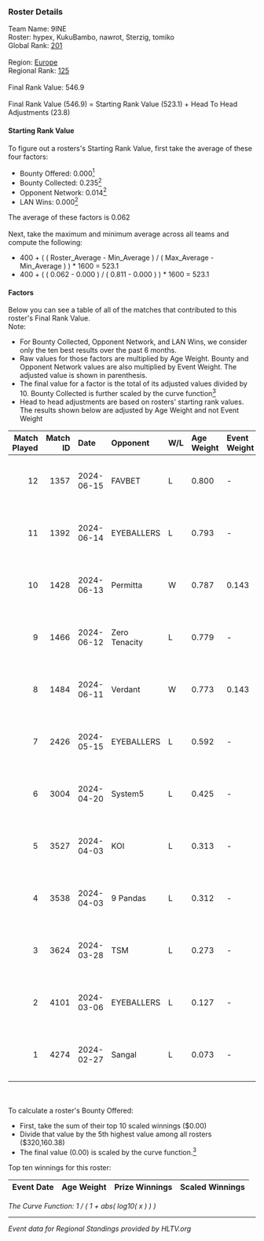 ### Roster Details<br />
Team Name: 9INE<br />
Roster: hypex, KukuBambo, nawrot, Sterzig, tomiko<br />
Global Rank: [201](../standings_global.md)<br />
<br />
Region: [Europe]( ../standings_europe.md)<br />
Regional Rank: [125]( ../standings_europe.md)<br />
<br />
Final Rank Value:  546.9<br />
<br />
Final Rank Value (546.9) = Starting Rank Value (523.1) + Head To Head Adjustments (23.8)<br />

#### Starting Rank Value<br />
To figure out a rosters's Starting Rank Value, first take the average of these four factors:<br />
- Bounty Offered: 0.000[<sup>1</sup>](#table2)
- Bounty Collected: 0.235[<sup>2</sup>](#table1)
- Opponent Network: 0.014[<sup>2</sup>](#table1)
- LAN Wins: 0.000[<sup>2</sup>](#table1)

The average of these factors is 0.062<br />
<br />
Next, take the maximum and minimum average across all teams and compute the following:<br />
- 400 + ( ( Roster_Average - Min_Average ) / ( Max_Average - Min_Average ) ) * 1600 = 523.1
- 400 + ( ( 0.062 - 0.000 ) / ( 0.811 - 0.000 ) ) * 1600 = 523.1


#### Factors<br />
Below you can see a table of all of the matches that contributed to this roster's Final Rank Value.<br />
Note:<br />

- For Bounty Collected, Opponent Network, and LAN Wins, we consider only the ten best results over the past 6 months.
- Raw values for those factors are multiplied by Age Weight. Bounty and Opponent Network values are also multiplied by Event Weight. The adjusted value is shown in parenthesis.
- The final value for a factor is the total of its adjusted values divided by 10. Bounty Collected is further scaled by the curve function[<sup>3</sup>](#curveFunction)
- Head to head adjustments are based on rosters' starting rank values. The results shown below are adjusted by Age Weight and not Event Weight
<span id="table1"></span><br />


| Match Played | Match ID | Date       | Opponent      | W/L | Age Weight | Event Weight | Bounty Collected | Opponent Network | LAN Wins  | H2H Adj. | Roster                                    |
| -: | -: | :- | :- | :- | :- | :- | :- | :- | :- | -: | :- |
|           12 |     1357 | 2024-06-15 | FAVBET        | L   | 0.800      | -            | -                | -                | -         |    -4.18 | hypex, KukuBambo, nawrot, Sterzig, tomiko |
|           11 |     1392 | 2024-06-14 | EYEBALLERS    | L   | 0.793      | -            | -                | -                | -         |    -3.50 | hypex, KukuBambo, nawrot, Sterzig, tomiko |
|           10 |     1428 | 2024-06-13 | Permitta      | W   | 0.787      | 0.143        | 0.036 (0.004)    | 0.957 (0.108)    | 0 (0.000) |    22.14 | hypex, KukuBambo, nawrot, Sterzig, tomiko |
|            9 |     1466 | 2024-06-12 | Zero Tenacity | L   | 0.779      | -            | -                | -                | -         |    -1.11 | hypex, KukuBambo, nawrot, Sterzig, tomiko |
|            8 |     1484 | 2024-06-11 | Verdant       | W   | 0.773      | 0.143        | 0.014 (0.002)    | 0.307 (0.034)    | 0 (0.000) |    21.46 | hypex, KukuBambo, nawrot, Sterzig, tomiko |
|            7 |     2426 | 2024-05-15 | EYEBALLERS    | L   | 0.592      | -            | -                | -                | -         |    -2.22 | hypex, KukuBambo, Sterzig, tomiko, zEden  |
|            6 |     3004 | 2024-04-20 | System5       | L   | 0.425      | -            | -                | -                | -         |    -4.27 | hypex, KukuBambo, Sterzig, tomiko, zEden  |
|            5 |     3527 | 2024-04-03 | KOI           | L   | 0.313      | -            | -                | -                | -         |    -0.57 | hypex, KukuBambo, Sterzig, tomiko, zEden  |
|            4 |     3538 | 2024-04-03 | 9 Pandas      | L   | 0.312      | -            | -                | -                | -         |    -0.66 | hypex, KukuBambo, Sterzig, tomiko, zEden  |
|            3 |     3624 | 2024-03-28 | TSM           | L   | 0.273      | -            | -                | -                | -         |    -2.74 | KEi, KukuBambo, mynio, nawrot, tomiko     |
|            2 |     4101 | 2024-03-06 | EYEBALLERS    | L   | 0.127      | -            | -                | -                | -         |    -0.43 | KEi, KukuBambo, mynio, nawrot, tomiko     |
|            1 |     4274 | 2024-02-27 | Sangal        | L   | 0.073      | -            | -                | -                | -         |    -0.06 | KEi, KukuBambo, mynio, nawrot, tomiko     |

<br />
<span id="table2"></span><br />
To calculate a roster's Bounty Offered:<br />

- First, take the sum of their top 10 scaled winnings ($0.00)
- Divide that value by the 5th highest value among all rosters ($320,160.38)
- The final value (0.00) is scaled by the curve function.[<sup>3</sup>](#curveFunction)

Top ten winnings for this roster:<br />

| Event Date | Age Weight | Prize Winnings | Scaled Winnings |
| :- | -: | :- | :- |


<span id="curveFunction"></span>_The Curve Function: 1 / ( 1 + abs( log10( x ) ) )_<br />

---
_Event data for Regional Standings provided by HLTV.org_<br />
